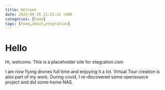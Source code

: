 ```yaml
---
title: Welcome
date: 2022-09-16 21:21:22 +800
categories: [home]
tags: [home,about,etegration]
---
```


# Hello

Hi, welcome. This is a placeholder site for etegration.com

I am now flying drones full time and enjoying it a lot. Virtual Tour creation is also part of my work. During covid, I re-discovered some opensource project and did some home NAS.